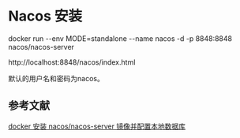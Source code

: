 # Nacos 安装

docker run --env MODE=standalone --name nacos -d -p 8848:8848 nacos/nacos-server


http://localhost:8848/nacos/index.html

默认的用户名和密码为nacos。


## 参考文献
[docker 安装 nacos/nacos-server 镜像并配置本地数据库](https://www.cnblogs.com/future-wy/p/10609374.html)